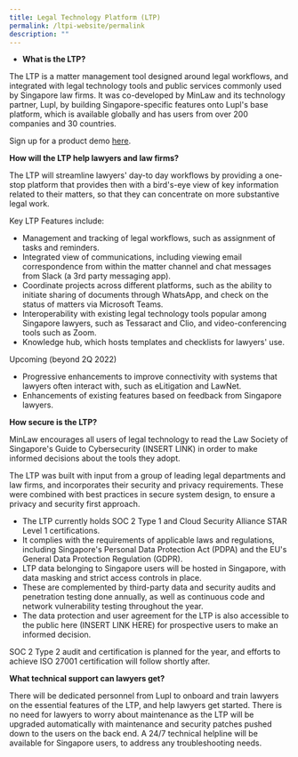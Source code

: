 ```yaml
---
title: Legal Technology Platform (LTP)
permalink: /ltpi-website/permalink
description: ""
---
```

* **What is the LTP?**

The LTP is a matter management tool designed around legal workflows, and integrated with legal technology tools and public services commonly used by Singapore law firms. It was co-developed by MinLaw and its technology partner, Lupl, by building Singapore-specific features onto Lupl's base platform, which is available globally and has users from over 200 companies and 30 countries.

Sign up for a product demo [here](https://lupl.com/singapore/).

**How will the LTP help lawyers and law firms?**

The LTP will streamline lawyers' day-to day workflows by providing a one-stop platform that provides then with a bird's-eye view of key information related to their matters, so that they can concentrate on more substantive legal work.

Key LTP Features include:
* Management and tracking of legal workflows, such as assignment of tasks and reminders.
* Integrated view of communications, including viewing email correspondence from within the matter channel and chat messages from Slack (a 3rd party messaging app).
* Coordinate projects across different platforms, such as the ability to initiate sharing of documents through WhatsApp, and check on the status of matters via Microsoft Teams.
* Interoperability with existing legal technology tools popular among Singapore lawyers, such as Tessaract and Clio, and video-conferencing tools such as Zoom.
* Knowledge hub, which hosts templates and checklists for lawyers' use.

Upcoming (beyond 2Q 2022)
* Progressive enhancements to improve connectivity with systems that lawyers often interact with, such as eLitigation and LawNet.
* Enhancements of existing features based on feedback from Singapore lawyers.

**How secure is the LTP?**

MinLaw encourages all users of legal technology to read the Law Society of Singapore's Guide to Cybersecurity (INSERT LINK) in order to make informed decisions about the tools they adopt.

The LTP was built with input from a group of leading legal departments and law firms, and incorporates their security and privacy requirements. These were combined with best practices in secure system design, to ensure a privacy and security first approach.

* The LTP currently holds SOC 2 Type 1 and Cloud Security Alliance STAR Level 1 certifications.
* It complies with the requirements of applicable laws and regulations, including Singapore's Personal Data Protection Act (PDPA) and the EU's General Data Protection Regulation (GDPR).
* LTP data belonging to Singapore users will be hosted in Singapore, with data masking and strict access controls in place.
* These are complemented by third-party data and security audits and penetration testing done annually, as well as continuous code and network vulnerability testing throughout the year.
* The data protection and user agreement for the LTP is also accessible to the public here (INSERT LINK HERE) for prospective users to make an informed decision.

SOC 2 Type 2 audit and certification is planned for the year, and efforts to achieve ISO 27001 certification will follow shortly after.

**What technical support can lawyers get?**

There will be dedicated personnel from Lupl to onboard and train lawyers on the essential features of the LTP, and help lawyers get started. There is no need for lawyers to worry about maintenance as the LTP will be upgraded automatically with maintenance and security patches pushed down to the users on the back end. A 24/7 technical helpline will be available for Singapore users, to address any troubleshooting needs.